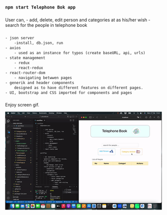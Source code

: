 
### `npm start Telephone Bok app`

##### 
User can,
    - add, delete, edit person and categories at as his/her wish
    - search for the people in telephone book

##### 

    - json server
        -install, db.json, run
    - axios 
        - used as an instance for typos (create baseURL, api, urls)
    - state management 
        - redux
        - react-redux
    - react-router-dom
        - navigating betwwen pages
    - generik and header components 
        designed as to have different features on different pages.
    - UI, bootstrap and CSS imported for components and pages

##### 
Enjoy screen gif.

![](screen.gif)


